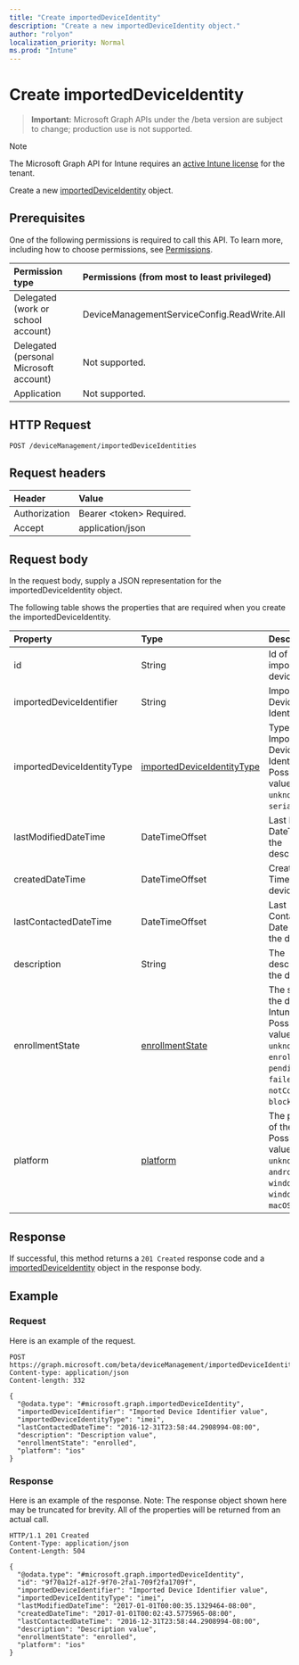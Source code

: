 ```yaml
---
title: "Create importedDeviceIdentity"
description: "Create a new importedDeviceIdentity object."
author: "rolyon"
localization_priority: Normal
ms.prod: "Intune"
---
```


# Create importedDeviceIdentity

> **Important:** Microsoft Graph APIs under the /beta version are subject to change; production use is not supported.

> [!NOTE]
> The Microsoft Graph API for Intune requires an [active Intune license](https://go.microsoft.com/fwlink/?linkid=839381) for the tenant.

Create a new [importedDeviceIdentity](../resources/intune-enrollment-importeddeviceidentity.md) object.

## Prerequisites
One of the following permissions is required to call this API. To learn more, including how to choose permissions, see [Permissions](/graph/permissions-reference).

|Permission type|Permissions (from most to least privileged)|
|:---|:---|
|Delegated (work or school account)|DeviceManagementServiceConfig.ReadWrite.All|
|Delegated (personal Microsoft account)|Not supported.|
|Application|Not supported.|

## HTTP Request
<!-- {
  "blockType": "ignored"
}
-->
``` http
POST /deviceManagement/importedDeviceIdentities
```

## Request headers
|Header|Value|
|:---|:---|
|Authorization|Bearer &lt;token&gt; Required.|
|Accept|application/json|

## Request body
In the request body, supply a JSON representation for the importedDeviceIdentity object.

The following table shows the properties that are required when you create the importedDeviceIdentity.

|Property|Type|Description|
|:---|:---|:---|
|id|String|Id of the imported device identity|
|importedDeviceIdentifier|String|Imported Device Identifier|
|importedDeviceIdentityType|[importedDeviceIdentityType](../resources/intune-enrollment-importeddeviceidentitytype.md)|Type of Imported Device Identity. Possible values are: `unknown`, `imei`, `serialNumber`.|
|lastModifiedDateTime|DateTimeOffset|Last Modified DateTime of the description|
|createdDateTime|DateTimeOffset|Created Date Time of the device|
|lastContactedDateTime|DateTimeOffset|Last Contacted Date Time of the device|
|description|String|The description of the device|
|enrollmentState|[enrollmentState](../resources/intune-enrollment-enrollmentstate.md)|The state of the device in Intune. Possible values are: `unknown`, `enrolled`, `pendingReset`, `failed`, `notContacted`, `blocked`.|
|platform|[platform](../resources/intune-enrollment-platform.md)|The platform of the Device. Possible values are: `unknown`, `ios`, `android`, `windows`, `windowsMobile`, `macOS`.|



## Response
If successful, this method returns a `201 Created` response code and a [importedDeviceIdentity](../resources/intune-enrollment-importeddeviceidentity.md) object in the response body.

## Example

### Request
Here is an example of the request.
``` http
POST https://graph.microsoft.com/beta/deviceManagement/importedDeviceIdentities
Content-type: application/json
Content-length: 332

{
  "@odata.type": "#microsoft.graph.importedDeviceIdentity",
  "importedDeviceIdentifier": "Imported Device Identifier value",
  "importedDeviceIdentityType": "imei",
  "lastContactedDateTime": "2016-12-31T23:58:44.2908994-08:00",
  "description": "Description value",
  "enrollmentState": "enrolled",
  "platform": "ios"
}
```

### Response
Here is an example of the response. Note: The response object shown here may be truncated for brevity. All of the properties will be returned from an actual call.
``` http
HTTP/1.1 201 Created
Content-Type: application/json
Content-Length: 504

{
  "@odata.type": "#microsoft.graph.importedDeviceIdentity",
  "id": "9f70a12f-a12f-9f70-2fa1-709f2fa1709f",
  "importedDeviceIdentifier": "Imported Device Identifier value",
  "importedDeviceIdentityType": "imei",
  "lastModifiedDateTime": "2017-01-01T00:00:35.1329464-08:00",
  "createdDateTime": "2017-01-01T00:02:43.5775965-08:00",
  "lastContactedDateTime": "2016-12-31T23:58:44.2908994-08:00",
  "description": "Description value",
  "enrollmentState": "enrolled",
  "platform": "ios"
}
```





